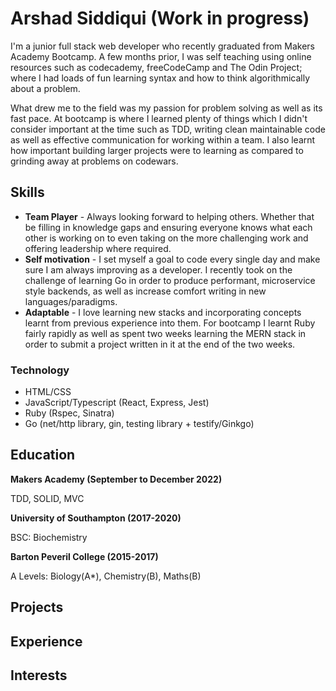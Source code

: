 # Arshad Siddiqui (Work in progress)

I'm a junior full stack web developer who recently graduated from Makers Academy Bootcamp. A few months prior, I was self teaching using online resources such as codecademy, freeCodeCamp and The Odin Project; where I had loads of fun learning syntax and how to think algorithmically about a problem.

What drew me to the field was my passion for problem solving as well as its fast pace. At bootcamp is where I learned plenty of things which I didn't consider important at the time such as TDD, writing clean maintainable code as well as effective communication for working within a team. I also learnt how important building larger projects were to learning as compared to grinding away at problems on codewars.

## Skills

- **Team Player** - Always looking forward to helping others. Whether that be filling in knowledge gaps and ensuring everyone knows what each other is working on to even taking on the more challenging work and offering leadership where required.
- **Self motivation** - I set myself a goal to code every single day and make sure I am always improving as a developer. I recently took on the challenge of learning Go in order to produce performant, microservice style backends, as well as increase comfort writing in new languages/paradigms.
- **Adaptable** - I love learning new stacks and incorporating concepts learnt from previous experience into them. For bootcamp I learnt Ruby fairly rapidly as well as spent two weeks learning the MERN stack in order to submit a project written in it at the end of the two weeks.

### Technology
- HTML/CSS
- JavaScript/Typescript (React, Express, Jest)
- Ruby (Rspec, Sinatra)
- Go (net/http library, gin, testing library + testify/Ginkgo)

## Education

**Makers Academy (September to December 2022)**

TDD, SOLID, MVC

**University of Southampton (2017-2020)**

BSC: Biochemistry

**Barton Peveril College (2015-2017)**

A Levels: Biology(A*), Chemistry(B), Maths(B)

## Projects

## Experience

## Interests

